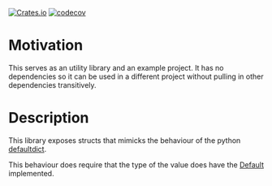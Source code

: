 [![Crates.io](https://img.shields.io/crates/v/defaultdict.svg)](https://crates.io/crates/defaultdict)
[![codecov](https://codecov.io/gh/MitchellBerend/defaultdict/branch/master/graph/badge.svg?token=S1VNH7GNGP)](https://codecov.io/gh/MitchellBerend/defaultdict)


# Motivation
This serves as an utility library and an example project. It has no dependencies
so it can be used in a different project without pulling in other dependencies transitively.

# Description

This library exposes structs that mimicks the behaviour of the python
[defaultdict](https://docs.python.org/3/library/collections.html#collections.defaultdict).

This behaviour does require that the type of the value does have the [Default](https://doc.rust-lang.org/std/default/trait.Default.html) implemented.
